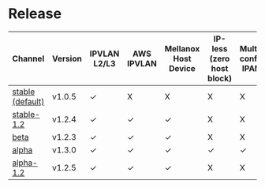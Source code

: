 # Release

Channel|Version|IPVLAN L2/L3|AWS IPVLAN|Mellanox Host Device|IP-less (zero host block)|Multi-config IPAM
---|---|---|---|---|---|---
[stable (default)](./stable.md)|v1.0.5|&check;|X|X|X|X
[stable-1.2](./stable-1.2.md)|v1.2.4|&check;|&check;|&check;|X|X
[beta](./beta.md)|v1.2.3|&check;|&check;|&check;|X|X
[alpha](./alpha.md)|v1.3.0|&check;|&check;|&check;|&check;|&check;
[alpha-1.2](./alpha-1.2.md)|v1.2.5|&check;|&check;|&check;|X|X

